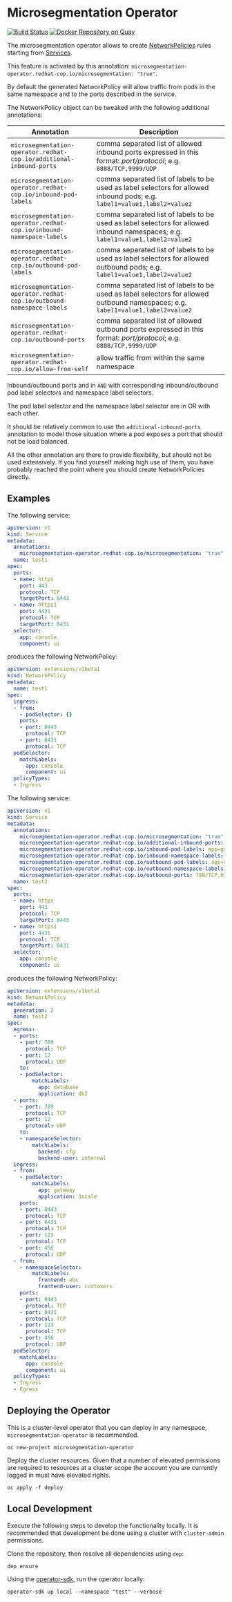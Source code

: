 # Microsegmentation Operator

[![Build Status](https://travis-ci.org/redhat-cop/microsegmentation-operator.svg?branch=master)](https://travis-ci.org/redhat-cop/microsegmentation-operator) [![Docker Repository on Quay](https://quay.io/repository/redhat-cop/microsegmentation-operator/status "Docker Repository on Quay")](https://quay.io/repository/redhat-cop/microsegmentation-operator)

The microsegmentation operator allows to create [NetworkPolicies](https://kubernetes.io/docs/concepts/services-networking/network-policies/) rules starting from [Services](https://kubernetes.io/docs/concepts/services-networking/service/).

This feature is activated by this annotation: `microsegmentation-operator.redhat-cop.io/microsegmentation: "true"`.

By default the generated NetworkPolicy will allow traffic from pods in the same namespace and to the ports described in the service.

The NetworkPolicy object can be tweaked with the following additional annotations:

| Annotation  | Description  |
| - | - |
| `microsegmentation-operator.redhat-cop.io/additional-inbound-ports`  | comma separated list of allowed inbound ports expressed in this format: *port/protocol*; e.g. `8888/TCP,9999/UDP`  |
|  `microsegmentation-operator.redhat-cop.io/inbound-pod-labels` | comma separated list of labels to be used as label selectors for allowed inbound pods; e.g. `label1=value1,label2=value2`  |
| `microsegmentation-operator.redhat-cop.io/inbound-namespace-labels`  | comma separated list of labels to be used as label selectors for allowed inbound namespaces; e.g. `label1=value1,label2=value2`  |
| `microsegmentation-operator.redhat-cop.io/outbound-pod-labels`  | comma separated list of labels to be used as label selectors for allowed outbound pods; e.g. `label1=value1,label2=value2`  ||   |   |
| `microsegmentation-operator.redhat-cop.io/outbound-namespace-labels`  | comma separated list of labels to be used as label selectors for allowed outbound namespaces; e.g. `label1=value1,label2=value2`  |
| `microsegmentation-operator.redhat-cop.io/outbound-ports`  | comma separated list of allowed outbound ports expressed in this format: *port/protocol*; e.g. `8888/TCP,9999/UDP`  |
| `microsegmentation-operator.redhat-cop.io/allow-from-self`  | allow traffic from within the same namespace |

Inbound/outbound ports and in `AND` with corresponding inbound/outbound pod label selectors and namespace label selectors.

The pod label selector and the namespace label selector are in OR with each other.

It should be relatively common to use the `additional-inbound-ports` annotation to model those situation where a pod exposes a port that should not be load balanced.

All the other annotation are there to provide flexibility, but should not be used extensively. If you find yourself making high use of them, you have probably reached the point where you should create NetworkPolicies directly.

## Examples

The following service:

```yaml
apiVersion: v1
kind: Service
metadata:
  annotations:
    microsegmentation-operator.redhat-cop.io/microsegmentation: "true"
  name: test1
spec:
  ports:
  - name: https
    port: 443
    protocol: TCP
    targetPort: 8443
  - name: https1
    port: 4431
    protocol: TCP
    targetPort: 8431
  selector:
    app: console
    component: ui
```

produces the following NetworkPolicy:

```yaml
apiVersion: extensions/v1beta1
kind: NetworkPolicy
metadata:
  name: test1
spec:
  ingress:
  - from:
    - podSelector: {}
    ports:
    - port: 8443
      protocol: TCP
    - port: 8431
      protocol: TCP
  podSelector:
    matchLabels:
      app: console
      component: ui
  policyTypes:
  - Ingress
```

The following service:

```yaml
apiVersion: v1
kind: Service
metadata:
  annotations:
    microsegmentation-operator.redhat-cop.io/microsegmentation: "true"
    microsegmentation-operator.redhat-cop.io/additional-inbound-ports: 123/TCP,456/UDP
    microsegmentation-operator.redhat-cop.io/inbound-pod-labels: app=gateway,application=3scale
    microsegmentation-operator.redhat-cop.io/inbound-namespace-labels: frontend=abc,frontend-user=customers
    microsegmentation-operator.redhat-cop.io/outbound-pod-labels: app=database,application=db2
    microsegmentation-operator.redhat-cop.io/outbound-namespace-labels: backend=cfg,backend-user=internal
    microsegmentation-operator.redhat-cop.io/outbound-ports: 789/TCP,012/UDP
  name: test2
spec:
  ports:
  - name: https
    port: 443
    protocol: TCP
    targetPort: 8443
  - name: https1
    port: 4431
    protocol: TCP
    targetPort: 8431
  selector:
    app: console
    component: ui
```

produces the following NetworkPolicy:

```yaml
apiVersion: extensions/v1beta1
kind: NetworkPolicy
metadata:
  generation: 2
  name: test2
spec:
  egress:
  - ports:
    - port: 789
      protocol: TCP
    - port: 12
      protocol: UDP
    to:
    - podSelector:
        matchLabels:
          app: database
          application: db2
  - ports:
    - port: 789
      protocol: TCP
    - port: 12
      protocol: UDP
    to:
    - namespaceSelector:
        matchLabels:
          backend: cfg
          backend-user: internal
  ingress:
  - from:
    - podSelector:
        matchLabels:
          app: gateway
          application: 3scale
    ports:
    - port: 8443
      protocol: TCP
    - port: 8431
      protocol: TCP
    - port: 123
      protocol: TCP
    - port: 456
      protocol: UDP
  - from:
    - namespaceSelector:
        matchLabels:
          frontend: abc
          frontend-user: customers
    ports:
    - port: 8443
      protocol: TCP
    - port: 8431
      protocol: TCP
    - port: 123
      protocol: TCP
    - port: 456
      protocol: UDP
  podSelector:
    matchLabels:
      app: console
      component: ui
  policyTypes:
  - Ingress
  - Egress
```

## Deploying the Operator

This is a cluster-level operator that you can deploy in any namespace, `microsegmentation-operator` is recommended.

```shell
oc new-project microsegmentation-operator
```

Deploy the cluster resources. Given that a number of elevated permissions are required to resources at a cluster scope the account you are currently logged in must have elevated rights.

```shell
oc apply -f deploy
```

## Local Development

Execute the following steps to develop the functionality locally. It is recommended that development be done using a cluster with `cluster-admin` permissions.

Clone the repository, then resolve all dependencies using `dep`:

```shell
dep ensure
```

Using the [operator-sdk](https://github.com/operator-framework/operator-sdk), run the operator locally:

```shell
operator-sdk up local --namespace "test" --verbose
```